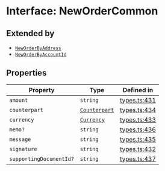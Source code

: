 # Interface: NewOrderCommon

## Extended by

- [`NewOrderByAddress`](/docs/packages/sdk/interfaces/NewOrderByAddress.md)
- [`NewOrderByAccountId`](/docs/packages/sdk/interfaces/NewOrderByAccountId.md)

## Properties

| Property | Type | Defined in |
| ------ | ------ | ------ |
| `amount` | `string` | [types.ts:431](https://github.com/monerium/js-monorepo/blob/main/packages/sdk/src/types.ts#L431) |
| `counterpart` | [`Counterpart`](/docs/packages/sdk/interfaces/Counterpart.md) | [types.ts:434](https://github.com/monerium/js-monorepo/blob/main/packages/sdk/src/types.ts#L434) |
| `currency` | [`Currency`](/docs/packages/sdk/enumerations/Currency.md) | [types.ts:433](https://github.com/monerium/js-monorepo/blob/main/packages/sdk/src/types.ts#L433) |
| `memo?` | `string` | [types.ts:436](https://github.com/monerium/js-monorepo/blob/main/packages/sdk/src/types.ts#L436) |
| `message` | `string` | [types.ts:435](https://github.com/monerium/js-monorepo/blob/main/packages/sdk/src/types.ts#L435) |
| `signature` | `string` | [types.ts:432](https://github.com/monerium/js-monorepo/blob/main/packages/sdk/src/types.ts#L432) |
| `supportingDocumentId?` | `string` | [types.ts:437](https://github.com/monerium/js-monorepo/blob/main/packages/sdk/src/types.ts#L437) |
